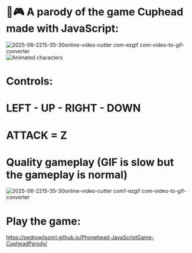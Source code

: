 # 👾🎮 A parody of the game Cuphead made with JavaScript:
![2025-06-2215-35-30online-video-cutter com-ezgif com-video-to-gif-converter](https://github.com/user-attachments/assets/f9e9bdf4-fd5d-4f3f-9736-29e575eeeca4)
![Animated characters](https://github.com/user-attachments/assets/fd050c82-2fa8-4da4-b577-53ba6efe69af)
# Controls:
# LEFT - UP - RIGHT - DOWN
# ATTACK = Z
# Quality gameplay (GIF is slow but the gameplay is normal)
![2025-06-2215-35-30online-video-cutter com1-ezgif com-video-to-gif-converter](https://github.com/user-attachments/assets/b513c6fb-b0a9-408b-95ad-030dd74c0653)
# Play the game:
https://pedrowilsonrl.github.io/Phonehead-JavaScriptGame-CupheadParody/
